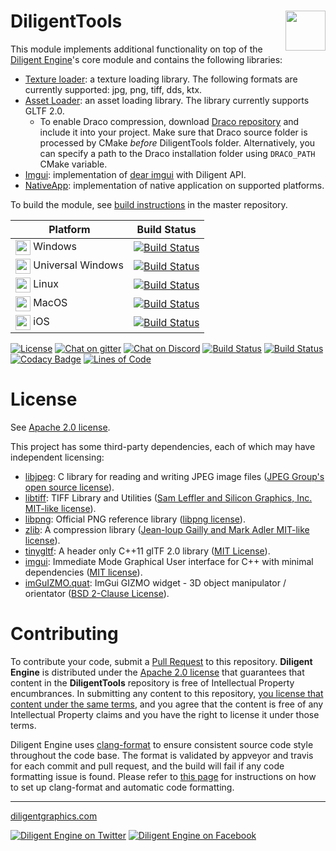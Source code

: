 # DiligentTools <img src="https://github.com/DiligentGraphics/DiligentCore/blob/master/media/diligentgraphics-logo.png" height=64 align="right" valign="middle">

This module implements additional functionality on top of the [Diligent Engine](https://github.com/DiligentGraphics/DiligentEngine)'s core module
and contains the following libraries:

* [Texture loader](TextureLoader): a texture loading library. The following formats are currently supported: jpg, png, tiff, dds, ktx.
* [Asset Loader](AssetLoader): an asset loading library. The library currently supports GLTF 2.0.
  * To enable Draco compression, download [Draco repository](https://github.com/google/draco) and include it into
    your project. Make sure that Draco source folder is processed by CMake *before* DiligentTools folder.
    Alternatively, you can specify a path to the Draco installation folder using `DRACO_PATH` CMake variable.
* [Imgui](Imgui): implementation of [dear imgui](https://github.com/ocornut/imgui) with Diligent API.
* [NativeApp](NativeApp): implementation of native application on supported platforms.


To build the module, see [build instructions](https://github.com/DiligentGraphics/DiligentEngine/blob/master/README.md) in the master repository.

| Platform                                                                                                                                    |   Build Status                    |
| --------------------------------------------------------------------------------------------------------------------------------------------| --------------------------------- |
| <img src="https://github.com/DiligentGraphics/DiligentCore/blob/master/media/windows-logo.png" width=24 valign="middle"> Windows            | [![Build Status](https://github.com/DiligentGraphics/DiligentTools/workflows/Windows/badge.svg?branch=master)](https://github.com/DiligentGraphics/DiligentTools/actions/workflows/windows.yml?query=branch%3Amaster) |
| <img src="https://github.com/DiligentGraphics/DiligentCore/blob/master/media/uwindows-logo.png" width=24 valign="middle"> Universal Windows | [![Build Status](https://github.com/DiligentGraphics/DiligentTools/workflows/UWP/badge.svg?branch=master)](https://github.com/DiligentGraphics/DiligentTools/actions/workflows/uwp.yml?query=branch%3Amaster)         |
| <img src="https://github.com/DiligentGraphics/DiligentCore/blob/master/media/linux-logo.png" width=24 valign="middle"> Linux                | [![Build Status](https://github.com/DiligentGraphics/DiligentTools/workflows/Linux/badge.svg?branch=master)](https://github.com/DiligentGraphics/DiligentTools/actions/workflows/linux.yml?query=branch%3Amaster)     |
| <img src="https://github.com/DiligentGraphics/DiligentCore/blob/master/media/macos-logo.png" width=24 valign="middle"> MacOS                | [![Build Status](https://github.com/DiligentGraphics/DiligentTools/workflows/MacOS/badge.svg?branch=master)](https://github.com/DiligentGraphics/DiligentTools/actions/workflows/macos.yml?query=branch%3Amaster)     |
| <img src="https://github.com/DiligentGraphics/DiligentCore/blob/master/media/apple-logo.png" width=24 valign="middle"> iOS                  | [![Build Status](https://github.com/DiligentGraphics/DiligentTools/workflows/iOS/badge.svg?branch=master)](https://github.com/DiligentGraphics/DiligentTools/actions/workflows/ios.yml?query=branch%3Amaster)         |

[![License](https://img.shields.io/badge/License-Apache%202.0-blue.svg)](License.txt)
[![Chat on gitter](https://badges.gitter.im/gitterHQ/gitter.png)](https://gitter.im/diligent-engine)
[![Chat on Discord](https://img.shields.io/discord/730091778081947680?logo=discord)](https://discord.gg/t7HGBK7)
[![Build Status](https://ci.appveyor.com/api/projects/status/github/DiligentGraphics/DiligentTools?svg=true)](https://ci.appveyor.com/project/DiligentGraphics/diligenttools)
[![Build Status](https://travis-ci.org/DiligentGraphics/DiligentTools.svg?branch=master)](https://travis-ci.org/DiligentGraphics/DiligentTools)
[![Codacy Badge](https://api.codacy.com/project/badge/Grade/c67b3cb18bd44720a69360b4f83ad070)](https://www.codacy.com/manual/DiligentGraphics/DiligentTools?utm_source=github.com&amp;utm_medium=referral&amp;utm_content=DiligentGraphics/DiligentTools&amp;utm_campaign=Badge_Grade)
[![Lines of Code](https://tokei.rs/b1/github.com/DiligentGraphics/DiligentTools)](https://github.com/DiligentGraphics/DiligentTools)

# License

See [Apache 2.0 license](License.txt).

This project has some third-party dependencies, each of which may have independent licensing:

* [libjpeg](http://libjpeg.sourceforge.net/): C library for reading and writing JPEG image files ([JPEG Group's open source license](https://github.com/DiligentGraphics/DiligentTools/blob/master/ThirdParty/libjpeg-9a/README)).
* [libtiff](http://www.libtiff.org/): TIFF Library and Utilities ([Sam Leffler and Silicon Graphics, Inc. MIT-like license](https://github.com/DiligentGraphics/DiligentTools/blob/master/ThirdParty/libtiff/COPYRIGHT)).
* [libpng](http://www.libpng.org/pub/png/libpng.html): Official PNG reference library ([libpng license](https://github.com/DiligentGraphics/DiligentTools/blob/master/ThirdParty/lpng-1.6.17/LICENSE)).
* [zlib](https://zlib.net/): A compression library ([Jean-loup Gailly and Mark Adler MIT-like license](https://github.com/DiligentGraphics/DiligentTools/blob/master/ThirdParty/zlib-1.2.8/README)).
* [tinygltf](https://github.com/syoyo/tinygltf): A header only C++11 glTF 2.0 library ([MIT License](https://github.com/DiligentGraphics/DiligentTools/blob/master/ThirdParty/tinygltf/LICENSE)).
* [imgui](https://github.com/ocornut/imgui): Immediate Mode Graphical User interface for C++ with minimal dependencies ([MIT license](https://github.com/DiligentGraphics/imgui/blob/master/LICENSE.txt)).
* [imGuIZMO.quat](https://github.com/BrutPitt/imGuIZMO.quat): ImGui GIZMO widget - 3D object manipulator / orientator ([BSD 2-Clause License](https://github.com/DiligentGraphics/DiligentTools/blob/master/ThirdParty/imGuIZMO.quat/license.txt)).

<a name="contributing"></a>
# Contributing

To contribute your code, submit a [Pull Request](https://github.com/DiligentGraphics/DiligentTools/pulls) 
to this repository. **Diligent Engine** is distributed under the [Apache 2.0 license](License.txt) that guarantees 
that content in the **DiligentTools** repository is free of Intellectual Property encumbrances.
In submitting any content to this repository,
[you license that content under the same terms](https://docs.github.com/en/free-pro-team@latest/github/site-policy/github-terms-of-service#6-contributions-under-repository-license),
and you agree that the content is free of any Intellectual Property claims and you have the right to license it under those terms. 

Diligent Engine uses [clang-format](https://clang.llvm.org/docs/ClangFormat.html) to ensure
consistent source code style throughout the code base. The format is validated by appveyor and travis
for each commit and pull request, and the build will fail if any code formatting issue is found. Please refer
to [this page](https://github.com/DiligentGraphics/DiligentCore/blob/master/doc/code_formatting.md) for instructions
on how to set up clang-format and automatic code formatting.

------------------------------

[diligentgraphics.com](http://diligentgraphics.com)

[![Diligent Engine on Twitter](https://github.com/DiligentGraphics/DiligentCore/blob/master/media/twitter.png)](https://twitter.com/diligentengine)
[![Diligent Engine on Facebook](https://github.com/DiligentGraphics/DiligentCore/blob/master/media/facebook.png)](https://www.facebook.com/DiligentGraphics/)

